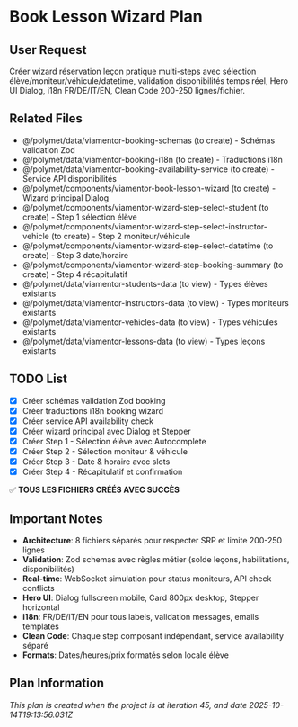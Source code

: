 # Book Lesson Wizard Plan

## User Request
Créer wizard réservation leçon pratique multi-steps avec sélection élève/moniteur/véhicule/datetime, validation disponibilités temps réel, Hero UI Dialog, i18n FR/DE/IT/EN, Clean Code 200-250 lignes/fichier.

## Related Files
- @/polymet/data/viamentor-booking-schemas (to create) - Schémas validation Zod
- @/polymet/data/viamentor-booking-i18n (to create) - Traductions i18n
- @/polymet/data/viamentor-booking-availability-service (to create) - Service API disponibilités
- @/polymet/components/viamentor-book-lesson-wizard (to create) - Wizard principal Dialog
- @/polymet/components/viamentor-wizard-step-select-student (to create) - Step 1 sélection élève
- @/polymet/components/viamentor-wizard-step-select-instructor-vehicle (to create) - Step 2 moniteur/véhicule
- @/polymet/components/viamentor-wizard-step-select-datetime (to create) - Step 3 date/horaire
- @/polymet/components/viamentor-wizard-step-booking-summary (to create) - Step 4 récapitulatif
- @/polymet/data/viamentor-students-data (to view) - Types élèves existants
- @/polymet/data/viamentor-instructors-data (to view) - Types moniteurs existants
- @/polymet/data/viamentor-vehicles-data (to view) - Types véhicules existants
- @/polymet/data/viamentor-lessons-data (to view) - Types leçons existants

## TODO List
- [x] Créer schémas validation Zod booking
- [x] Créer traductions i18n booking wizard
- [x] Créer service API availability check
- [x] Créer wizard principal avec Dialog et Stepper
- [x] Créer Step 1 - Sélection élève avec Autocomplete
- [x] Créer Step 2 - Sélection moniteur & véhicule
- [x] Créer Step 3 - Date & horaire avec slots
- [x] Créer Step 4 - Récapitulatif et confirmation

✅ **TOUS LES FICHIERS CRÉÉS AVEC SUCCÈS**

## Important Notes
- **Architecture**: 8 fichiers séparés pour respecter SRP et limite 200-250 lignes
- **Validation**: Zod schemas avec règles métier (solde leçons, habilitations, disponibilités)
- **Real-time**: WebSocket simulation pour status moniteurs, API check conflicts
- **Hero UI**: Dialog fullscreen mobile, Card 800px desktop, Stepper horizontal
- **i18n**: FR/DE/IT/EN pour tous labels, validation messages, emails templates
- **Clean Code**: Chaque step composant indépendant, service availability séparé
- **Formats**: Dates/heures/prix formatés selon locale élève

  
## Plan Information
*This plan is created when the project is at iteration 45, and date 2025-10-14T19:13:56.031Z*
